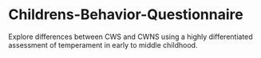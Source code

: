 # Childrens-Behavior-Questionnaire
Explore differences between CWS and CWNS using a highly differentiated assessment of temperament in early to middle childhood. 
